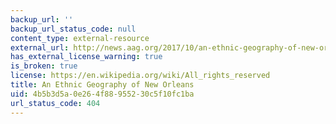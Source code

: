 ```yaml
---
backup_url: ''
backup_url_status_code: null
content_type: external-resource
external_url: http://news.aag.org/2017/10/an-ethnic-geography-of-new-orleans/#:~:text=This%20Journal%20of%20American%20History,antebellum%20times%20to%20post%2DKatrina.
has_external_license_warning: true
is_broken: true
license: https://en.wikipedia.org/wiki/All_rights_reserved
title: An Ethnic Geography of New Orleans
uid: 4b5b3d5a-0e26-4f88-9552-30c5f10fc1ba
url_status_code: 404
---
```

